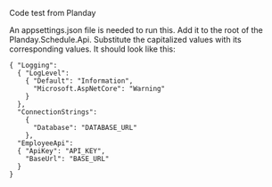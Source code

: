 Code test from Planday

An appsettings.json file is needed to run this. Add it to the root of the Planday.Schedule.Api. Substitute the capitalized values with its corresponding values. It should look like this:
```
{ "Logging":
  { "LogLevel":
    { "Default": "Information",
      "Microsoft.AspNetCore": "Warning"
    }
  },
  "ConnectionStrings":
    {
      "Database": "DATABASE_URL"
    },
  "EmployeeApi":
  { "ApiKey": "API_KEY",
    "BaseUrl": "BASE_URL"
  }
}
```
